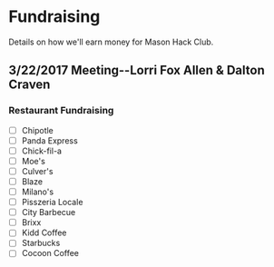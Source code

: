 # Fundraising

Details on how we'll earn money for Mason Hack Club.

## 3/22/2017 Meeting--Lorri Fox Allen & Dalton Craven

### Restaurant Fundraising

- [ ] Chipotle
- [ ] Panda Express
- [ ] Chick-fil-a
- [ ] Moe's
- [ ] Culver's
- [ ] Blaze
- [ ] Milano's
- [ ] Pisszeria Locale
- [ ] City Barbecue
- [ ] Brixx
- [ ] Kidd Coffee
- [ ] Starbucks
- [ ] Cocoon Coffee
